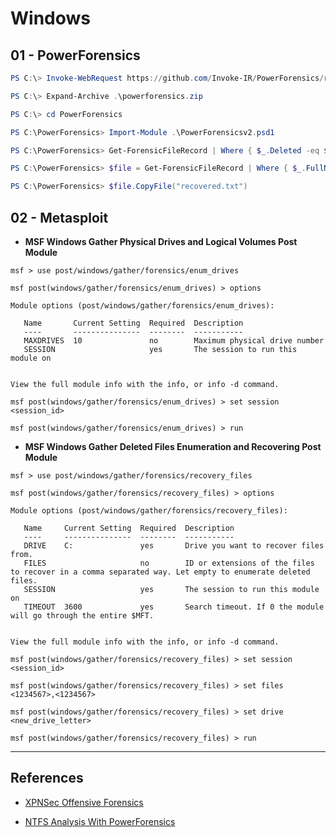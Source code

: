 # Windows

## 01 - PowerForensics

```powershell
PS C:\> Invoke-WebRequest https://github.com/Invoke-IR/PowerForensics/releases/download/1.1.1/PowerForensics.zip -OutFile powerforensics.zip

PS C:\> Expand-Archive .\powerforensics.zip

PS C:\> cd PowerForensics

PS C:\PowerForensics> Import-Module .\PowerForensicsv2.psd1

PS C:\PowerForensics> Get-ForensicFileRecord | Where { $_.Deleted -eq $true } | Select-Object FullName

PS C:\PowerForensics> $file = Get-ForensicFileRecord | Where { $_.FullName -eq "C:\passwords.txt" }

PS C:\PowerForensics> $file.CopyFile("recovered.txt")
```

## 02 - Metasploit

- **MSF Windows Gather Physical Drives and Logical Volumes Post Module**

```
msf > use post/windows/gather/forensics/enum_drives

msf post(windows/gather/forensics/enum_drives) > options

Module options (post/windows/gather/forensics/enum_drives):

   Name       Current Setting  Required  Description
   ----       ---------------  --------  -----------
   MAXDRIVES  10               no        Maximum physical drive number
   SESSION                     yes       The session to run this module on
  
  
View the full module info with the info, or info -d command.

msf post(windows/gather/forensics/enum_drives) > set session <session_id>

msf post(windows/gather/forensics/enum_drives) > run
```

- **MSF Windows Gather Deleted Files Enumeration and Recovering Post Module**

```
msf > use post/windows/gather/forensics/recovery_files

msf post(windows/gather/forensics/recovery_files) > options

Module options (post/windows/gather/forensics/recovery_files):

   Name     Current Setting  Required  Description
   ----     ---------------  --------  -----------
   DRIVE    C:               yes       Drive you want to recover files from.
   FILES                     no        ID or extensions of the files to recover in a comma separated way. Let empty to enumerate deleted files.
   SESSION                   yes       The session to run this module on
   TIMEOUT  3600             yes       Search timeout. If 0 the module will go through the entire $MFT.
  
  
View the full module info with the info, or info -d command.

msf post(windows/gather/forensics/recovery_files) > set session <session_id>

msf post(windows/gather/forensics/recovery_files) > set files <1234567>,<1234567>

msf post(windows/gather/forensics/recovery_files) > set drive <new_drive_letter>

msf post(windows/gather/forensics/recovery_files) > run
```

---
## References

- [XPNSec Offensive Forensics](https://blog.xpnsec.com/offensive-forensics/)

- [NTFS Analysis With PowerForensics](https://www.slideshare.net/JaredAtkinson/44con-london-2015-ntfs-analysis-with-powerforensics)